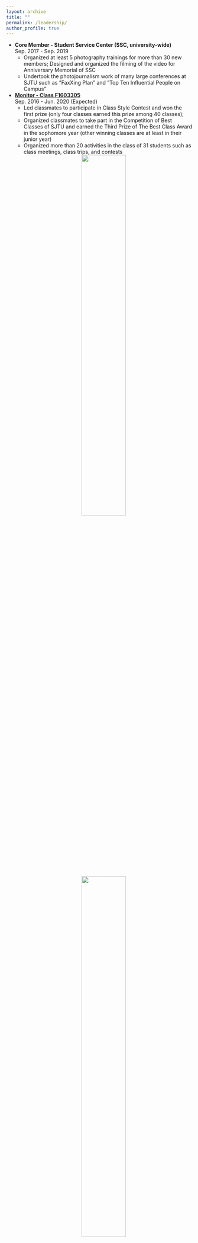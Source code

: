 ```yaml
---
layout: archive
title: ""
permalink: /leadership/
author_profile: true
---
```

<!-- # Leadership and Activities -->
* **Core Member - Student Service Center (SSC, university-wide)**
<br>Sep. 2017 - Sep. 2019
    * Organized at least 5 photography trainings for more than 30 new members; Designed and organized the filming of the video for Anniversary Memorial of SSC
    * Undertook the photojournalism work of many large conferences at SJTU such as ”FaxXing Plan” and ”Top Ten Influential People on Campus”
* [**Monitor - Class F1603305**](http://renjie-woo.github.io/images/F1603305.jpg)
<br>Sep. 2016 - Jun. 2020 (Expected)
    * Led classmates to participate in Class Style Contest and won the first prize (only four classes earned this prize among 40 classes); 
    * Organized classmates to take part in the Competition of Best Classes of SJTU and earned the Third Prize of The Best Class Award in the sophomore year (other winning classes are at least in their junior year)
    * Organized more than 20 activities in the class of 31 students such as class meetings, class trips, and contests
    <center>
    <img src="https://renjie-woo.github.io/images/leadership/F1603305-all.JPG" width="50%" />
    <img src="https://renjie-woo.github.io/images/leadership/F1603305-final.JPG" width="50%" />
    </center>
* **Volunteer of Shanghai International Marathon** <!--&emsp;--> 
<br>Nov. 2017, Oct. 2018
<center>
    <img src="https://renjie-woo.github.io/images/leadership/mrs.JPG" width="50%" /><br>
    <span>Volunteered for 2017 Shanghai International Marathon</span>
</center>
<!--# HONORS AND AWARDS
# Honors and Awards
* Elite Liu Yongling Scholarship (top 1%), Oct. 2019						  
* Academic Excellence Scholarship of Shanghai Jiao Tong University (top 10%), Nov. 2019
* Academic Progress Scholarship of Shanghai Jiao Tong University, Nov. 2019
* Outstanding Students of Military Training (top 10%), Sep. 2017
* Excellent League Member of Shanghai Jiao Tong University (top 10%), May. 2017
-->